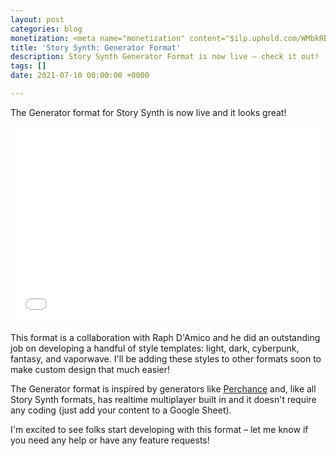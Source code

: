 ```yaml
---
layout: post
categories: blog
monetization: <meta name="monetization" content="$ilp.uphold.com/WMbkRBiZFgbx">
title: 'Story Synth: Generator Format'
description: Story Synth Generator Format is now live – check it out!
tags: []
date: 2021-07-10 00:00:00 +0000

---
```

The Generator format for Story Synth is now live and it looks great!

<div style="position: relative; padding-bottom: 62.5%; height: 0;"><iframe src="[https://www.loom.com/embed/2d813a53f3a649dcba72edf999fc298f](https://www.loom.com/embed/2d813a53f3a649dcba72edf999fc298f "https://www.loom.com/embed/2d813a53f3a649dcba72edf999fc298f")" frameborder="0" webkitallowfullscreen mozallowfullscreen allowfullscreen style="position: absolute; top: 0; left: 0; width: 100%; height: 100%;"></iframe></div>

This format is a collaboration with Raph D'Amico and he did an outstanding job on developing a handful of style templates: light, dark, cyberpunk, fantasy, and vaporwave. I'll be adding these styles to other formats soon to make custom design that much easier!

The Generator format is inspired by generators like [Perchance](https://perchance.org/welcome) and, like all Story Synth formats, has realtime multiplayer built in and it doesn't require any coding (just add your content to a Google Sheet).

I'm excited to see folks start developing with this format – let me know if you need any help or have any feature requests!
